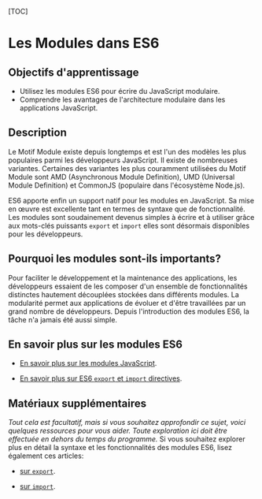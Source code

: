 [TOC]
# <b> Les Modules dans ES6 </b>

## **Objectifs d'apprentissage**

- Utilisez les modules ES6 pour écrire du JavaScript modulaire.
- Comprendre les avantages de l'architecture modulaire dans les applications JavaScript.

## **Description**

Le Motif Module existe depuis longtemps et est l'un des modèles les plus populaires parmi les développeurs JavaScript. Il existe de nombreuses variantes. Certaines des variantes les plus couramment utilisées du Motif Module sont AMD (Asynchronous Module Definition), UMD (Universal Module Definition) et CommonJS (populaire dans l'écosystème Node.js).

ES6 apporte enfin un support natif pour les modules en JavaScript. Sa mise en œuvre est excellente tant en termes de syntaxe que de fonctionnalité. Les modules sont soudainement devenus simples à écrire et à utiliser grâce aux mots-clés puissants `export` et `import` elles sont désormais disponibles pour les développeurs.

## **Pourquoi les modules sont-ils importants?**

Pour faciliter le développement et la maintenance des applications, les développeurs essaient de les composer d'un ensemble de fonctionnalités distinctes hautement découplées stockées dans différents modules. La modularité permet aux applications de évoluer et d'être travaillées par un grand nombre de développeurs. Depuis l'introduction des modules ES6, la tâche n'a jamais été aussi simple.

## **En savoir plus sur les modules ES6**

- [En savoir plus sur les modules JavaScript](https://javascript.info/modules-intro).
    
- [En savoir plus sur ES6 `export` et `import` directives](https://javascript.info/import-export).
    
## **Matériaux supplémentaires**

*Tout cela est facultatif, mais si vous souhaitez approfondir ce sujet, voici quelques ressources pour vous aider. Toute exploration ici doit être effectuée en dehors du temps du programme.* Si vous souhaitez explorer plus en détail la syntaxe et les fonctionnalités des modules ES6, lisez également ces articles:

- [sur `export`](https://developer.mozilla.org/en-US/docs/Web/JavaScript/Reference/Statements/export).
    
- [sur `import`](https://developer.mozilla.org/en-US/docs/Web/JavaScript/Reference/Statements/import).